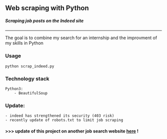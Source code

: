 ## Web scraping with Python
##### _Scraping job posts on the Indeed site_
---
The goal is to combine my search for an internship and the improvment of my skills in Python

### Usage
    python scrap_indeed.py
    
### Technology stack
    Python3:
        - BeautifulSoup
        
### Update:
    - indeed has strengthened its security (403 risk)
    - recently update of robots.txt to limit job scraping

#### >>> update of this project on another job search website [here](https://github.com/eteillet/job_scraper_Hellowork)  !